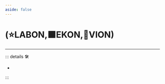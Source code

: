 ```yaml
---
aside: false
---
```

# (⭐<labor>LABON</labor>,🟩<ekos>EKON</ekos>,🔻<via>VION</via>)

---

<!-- =================================================== -->
<!-- =================================================== -->
<!-- =================================================== -->
<!-- =================================================== -->
<!-- =================================================== -->
::: details 🛠

-

:::
